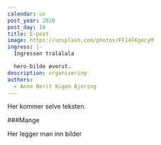 ```yaml
---
calendar: ux
post_year: 2020
post_day: 19
title: E-post
image: https://unsplash.com/photos/FF14FKgecyM
ingress: |-
  Ingressen tralalala

  hero-bilde øverst.
description: organisering
authors:
  - Anne Berit Kigen Bjering
---
```

Her kommer selve teksten.

###Mange


Her legger man inn bilder

